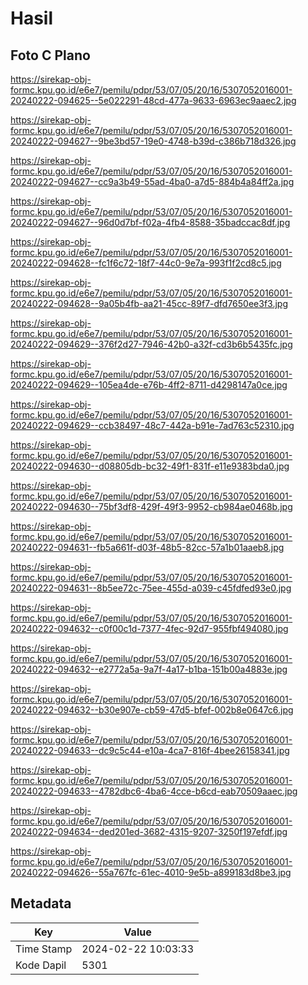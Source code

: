 # Hasil

## Foto C Plano

https://sirekap-obj-formc.kpu.go.id/e6e7/pemilu/pdpr/53/07/05/20/16/5307052016001-20240222-094625--5e022291-48cd-477a-9633-6963ec9aaec2.jpg

https://sirekap-obj-formc.kpu.go.id/e6e7/pemilu/pdpr/53/07/05/20/16/5307052016001-20240222-094627--9be3bd57-19e0-4748-b39d-c386b718d326.jpg

https://sirekap-obj-formc.kpu.go.id/e6e7/pemilu/pdpr/53/07/05/20/16/5307052016001-20240222-094627--cc9a3b49-55ad-4ba0-a7d5-884b4a84ff2a.jpg

https://sirekap-obj-formc.kpu.go.id/e6e7/pemilu/pdpr/53/07/05/20/16/5307052016001-20240222-094627--96d0d7bf-f02a-4fb4-8588-35badccac8df.jpg

https://sirekap-obj-formc.kpu.go.id/e6e7/pemilu/pdpr/53/07/05/20/16/5307052016001-20240222-094628--fc1f6c72-18f7-44c0-9e7a-993f1f2cd8c5.jpg

https://sirekap-obj-formc.kpu.go.id/e6e7/pemilu/pdpr/53/07/05/20/16/5307052016001-20240222-094628--9a05b4fb-aa21-45cc-89f7-dfd7650ee3f3.jpg

https://sirekap-obj-formc.kpu.go.id/e6e7/pemilu/pdpr/53/07/05/20/16/5307052016001-20240222-094629--376f2d27-7946-42b0-a32f-cd3b6b5435fc.jpg

https://sirekap-obj-formc.kpu.go.id/e6e7/pemilu/pdpr/53/07/05/20/16/5307052016001-20240222-094629--105ea4de-e76b-4ff2-8711-d4298147a0ce.jpg

https://sirekap-obj-formc.kpu.go.id/e6e7/pemilu/pdpr/53/07/05/20/16/5307052016001-20240222-094629--ccb38497-48c7-442a-b91e-7ad763c52310.jpg

https://sirekap-obj-formc.kpu.go.id/e6e7/pemilu/pdpr/53/07/05/20/16/5307052016001-20240222-094630--d08805db-bc32-49f1-831f-e11e9383bda0.jpg

https://sirekap-obj-formc.kpu.go.id/e6e7/pemilu/pdpr/53/07/05/20/16/5307052016001-20240222-094630--75bf3df8-429f-49f3-9952-cb984ae0468b.jpg

https://sirekap-obj-formc.kpu.go.id/e6e7/pemilu/pdpr/53/07/05/20/16/5307052016001-20240222-094631--fb5a661f-d03f-48b5-82cc-57a1b01aaeb8.jpg

https://sirekap-obj-formc.kpu.go.id/e6e7/pemilu/pdpr/53/07/05/20/16/5307052016001-20240222-094631--8b5ee72c-75ee-455d-a039-c45fdfed93e0.jpg

https://sirekap-obj-formc.kpu.go.id/e6e7/pemilu/pdpr/53/07/05/20/16/5307052016001-20240222-094632--c0f00c1d-7377-4fec-92d7-955fbf494080.jpg

https://sirekap-obj-formc.kpu.go.id/e6e7/pemilu/pdpr/53/07/05/20/16/5307052016001-20240222-094632--e2772a5a-9a7f-4a17-b1ba-151b00a4883e.jpg

https://sirekap-obj-formc.kpu.go.id/e6e7/pemilu/pdpr/53/07/05/20/16/5307052016001-20240222-094632--b30e907e-cb59-47d5-bfef-002b8e0647c6.jpg

https://sirekap-obj-formc.kpu.go.id/e6e7/pemilu/pdpr/53/07/05/20/16/5307052016001-20240222-094633--dc9c5c44-e10a-4ca7-816f-4bee26158341.jpg

https://sirekap-obj-formc.kpu.go.id/e6e7/pemilu/pdpr/53/07/05/20/16/5307052016001-20240222-094633--4782dbc6-4ba6-4cce-b6cd-eab70509aaec.jpg

https://sirekap-obj-formc.kpu.go.id/e6e7/pemilu/pdpr/53/07/05/20/16/5307052016001-20240222-094634--ded201ed-3682-4315-9207-3250f197efdf.jpg

https://sirekap-obj-formc.kpu.go.id/e6e7/pemilu/pdpr/53/07/05/20/16/5307052016001-20240222-094626--55a767fc-61ec-4010-9e5b-a899183d8be3.jpg


## Metadata

| Key        | Value               |
| ---------- | ------------------- |
| Time Stamp | 2024-02-22 10:03:33 |
| Kode Dapil | 5301                |



